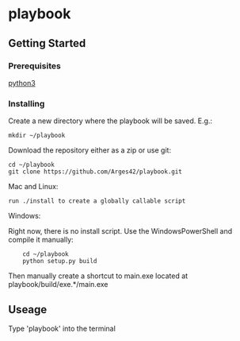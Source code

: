 # playbook

## Getting Started
### Prerequisites

[python3](https://www.python.org/downloads/)

### Installing
Create a new directory where the playbook will be saved. E.g.:

    mkdir ~/playbook
    
Download the repository either as a zip or use git:

    cd ~/playbook
    git clone https://github.com/Arges42/playbook.git
  
Mac and Linux: 
  
    run ./install to create a globally callable script
    
Windows:

Right now, there is no install script.
Use the WindowsPowerShell and compile it manually:

        cd ~/playbook
        python setup.py build

Then manually create a shortcut to main.exe located at playbook/build/exe.\*/main.exe
    
## Useage
Type 'playbook' into the terminal
